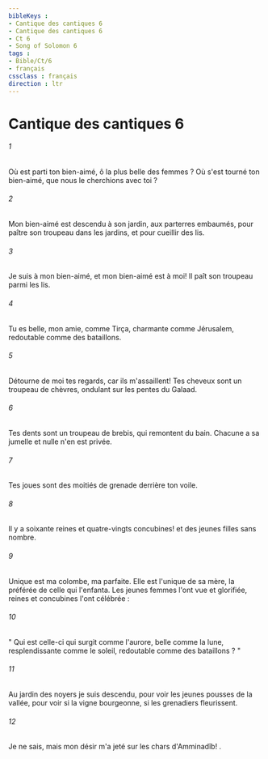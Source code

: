 ```yaml
---
bibleKeys : 
- Cantique des cantiques 6
- Cantique des cantiques 6
- Ct 6
- Song of Solomon 6
tags : 
- Bible/Ct/6
- français
cssclass : français
direction : ltr
---
```


# Cantique des cantiques 6

###### 1
Où est parti ton bien-aimé, ô la plus belle des femmes ? Où s'est tourné ton bien-aimé, que nous le cherchions avec toi ? 
###### 2
Mon bien-aimé est descendu à son jardin, aux parterres embaumés, pour paître son troupeau dans les jardins, et pour cueillir des lis. 
###### 3
Je suis à mon bien-aimé, et mon bien-aimé est à moi! Il paît son troupeau parmi les lis. 
###### 4
Tu es belle, mon amie, comme Tirça, charmante comme Jérusalem, redoutable comme des bataillons. 
###### 5
Détourne de moi tes regards, car ils m'assaillent! Tes cheveux sont un troupeau de chèvres, ondulant sur les pentes du Galaad. 
###### 6
Tes dents sont un troupeau de brebis, qui remontent du bain. Chacune a sa jumelle et nulle n'en est privée. 
###### 7
Tes joues sont des moitiés de grenade derrière ton voile. 
###### 8
Il y a soixante reines et quatre-vingts concubines! et des jeunes filles sans nombre. 
###### 9
Unique est ma colombe, ma parfaite. Elle est l'unique de sa mère, la préférée de celle qui l'enfanta. Les jeunes femmes l'ont vue et glorifiée, reines et concubines l'ont célébrée : 
###### 10
" Qui est celle-ci qui surgit comme l'aurore, belle comme la lune, resplendissante comme le soleil, redoutable comme des bataillons ? " 
###### 11
Au jardin des noyers je suis descendu, pour voir les jeunes pousses de la vallée, pour voir si la vigne bourgeonne, si les grenadiers fleurissent. 
###### 12
Je ne sais, mais mon désir m'a jeté sur les chars d'Amminadîb! . 
